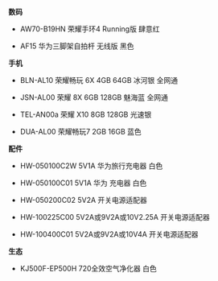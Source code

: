 **数码**

- AW70-B19HN 荣耀手环4 Running版 肆意红

- AF15 华为三脚架自拍杆 无线版 黑色


**手机**

- BLN-AL10 荣耀畅玩 6X 4GB 64GB 冰河银 全网通

- JSN-AL00 荣耀 8X 6GB 128GB 魅海蓝 全网通

- TEL-AN00a 荣耀 X10 8GB 128GB 光速银

- DUA-AL00 荣耀畅玩7 2GB 16GB 蓝色


**配件**

- HW-050100C2W 5V1A 华为旅行充电器 白色

- HW-050100C01 5V1A 华为 充电器 白色

- HW-050200C02 5V2A 开关电源适配器

- HW-100225C00 5V2A或9V2A或10V2.25A 开关电源适配器

- HW-100400C01 5V2A或9V2A或10V4A 开关电源适配器


**生态**

- KJ500F-EP500H 720全效空气净化器 白色